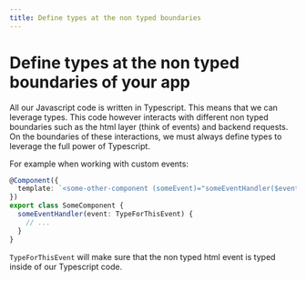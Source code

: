 ```yaml
---
title: Define types at the non typed boundaries
---
```

# Define types at the non typed boundaries of your app

All our Javascript code is written in Typescript. This means that we can leverage types. This code however interacts with different non typed boundaries such as the html layer (think of events) and backend requests. On the boundaries of these interactions, we must always define types to leverage the full power of Typescript.

For example when working with custom events:
```ts
@Component({
  template: `<some-other-component (someEvent)="someEventHandler($event)"></some-other-component>`
})
export class SomeComponent {
  someEventHandler(event: TypeForThisEvent) {
    // ...
  }
}
```

`TypeForThisEvent` will make sure that the non typed html event is typed inside of our Typescript code.
